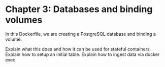# Chapter 3: Databases and binding volumes

In this Dockerfile, we are creating a PostgreSQL database and binding a volume.

Explain what this does and how it can be used for stateful containers.
Explain how to setup an initial table.
Explain how to ingest data via docker exec.
